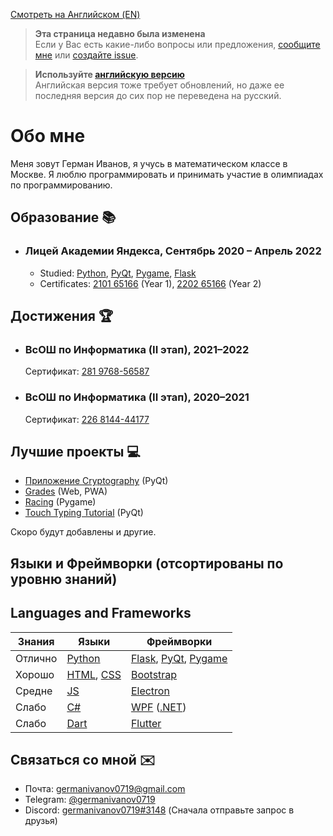 [Смотреть на Английском (EN)](README.md)

> **Эта страница недавно была изменена** <br />
> Если у Вас есть какие-либо вопросы или предложения, [сообщите мне](#связаться-со-мной-envelope) или [создайте issue](https://github.com/germanivanov0719/germanivanov0719/issues).

> **Используйте [английскую версию](README.md)** <br />
> Английская версия тоже требует обновлений, но даже ее последняя версия до сих пор не переведена на русский.


# Обо мне

Меня зовут Герман Иванов, я учусь в математическом классе в Москве. Я люблю программировать и принимать участие в олимпиадах по программированию.

## Образование :books:

- ### Лицей Академии Яндекса, Сентябрь 2020 – Апрель 2022

  - Studied: [Python], [PyQt], [Pygame], [Flask]
  - Certificates: [2101 65166](certificates/YL1-original.jpeg) (Year 1), [2202 65166](certificates/YL2-original.jpeg) (Year 2)

## Достижения :trophy:

- ### ВсОШ по Информатика (II этап), 2021–2022
  Сертификат: [281 9768-56587](certificates/VsOSh8th.pdf)
- ### ВсОШ по Информатика (II этап), 2020–2021
  Сертификат: [226 8144-44177](certificates/VsOSh7th.pdf)

## Лучшие проекты :computer:

- [Приложение Cryptography](https://github.com/germanivanov0719/Cryptography) (PyQt)
- [Grades](https://github.com/germanivanov0719/grades) (Web, PWA)
- [Racing](https://github.com/germanivanov0719/Racing) (Pygame)
- [Touch Typing Tutorial](https://github.com/germanivanov0719/touch-typing-tutorial) (PyQt)

Скоро будут добавлены и другие.

## Языки и Фреймворки (отсортированы по уровню знаний)

## Languages and Frameworks

| Знания  | Языки         | Фреймворки                |
| ------- | ------------- | ------------------------- |
| Отлично | [Python]      | [Flask], [PyQt], [Pygame] |
| Хорошо  | [HTML], [CSS] | [Bootstrap]               |
| Средне  | [JS]          | [Electron]                |
| Слабо   | [C#]          | [WPF] ([.NET])            |
| Слабо   | [Dart]        | [Flutter]                 |

[python]: https://www.python.org "Python"
[flask]: https://flask.palletsprojects.com/ "Flask"
[pyqt]: https://doc.qt.io/qtforpython/ "PyQt"
[pygame]: https://www.pygame.org/ "Pygame"
[html]: https://developer.mozilla.org/en-US/docs/Web/HTML "HTML"
[css]: https://developer.mozilla.org/en-US/docs/Web/CSS "CSS"
[bootstrap]: https://getbootstrap.com/ "Bootstrap"
[js]: https://developer.mozilla.org/en-US/docs/Web/JavaScript "JavaScript"
[electron]: https://www.electronjs.org "Electron"
[c#]: https://docs.microsoft.com/en-us/dotnet/csharp/ "C#"
[wpf]: https://docs.microsoft.com/en-us/visualstudio/designers/getting-started-with-wpf "WPF"
[.net]: https://dotnet.microsoft.com/en-us/ ".NET"
[dart]: https://dart.dev "Dart"
[flutter]: https://flutter.dev "Flutter"

## Связаться со мной :envelope:

- Почта: germanivanov0719@gmail.com
- Telegram: [@germanivanov0719](https://t.me/germanivanov0719)
- Discord: [germanivanov0719#3148](https://discord.com/users/germanivanov0719#3148) (Сначала отправьте запрос в друзья)

